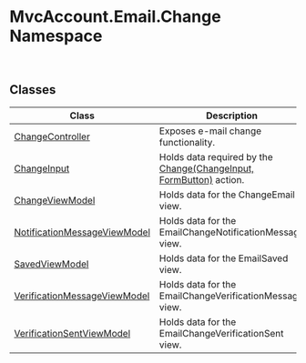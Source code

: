 MvcAccount.Email.Change Namespace
=================================
 


Classes
-------

Class                             | Description                                                             
--------------------------------- | ----------------------------------------------------------------------- 
[ChangeController][1]             | Exposes e-mail change functionality.                                    
[ChangeInput][2]                  | Holds data required by the [Change(ChangeInput, FormButton)][3] action. 
[ChangeViewModel][4]              | Holds data for the ChangeEmail view.                                    
[NotificationMessageViewModel][5] | Holds data for the EmailChangeNotificationMessage view.                 
[SavedViewModel][6]               | Holds data for the EmailSaved view.                                     
[VerificationMessageViewModel][7] | Holds data for the EmailChangeVerificationMessage view.                 
[VerificationSentViewModel][8]    | Holds data for the EmailChangeVerificationSent view.                    

[1]: ChangeController/README.md
[2]: ChangeInput/README.md
[3]: ChangeController/Change_1.md
[4]: ChangeViewModel/README.md
[5]: NotificationMessageViewModel/README.md
[6]: SavedViewModel/README.md
[7]: VerificationMessageViewModel/README.md
[8]: VerificationSentViewModel/README.md